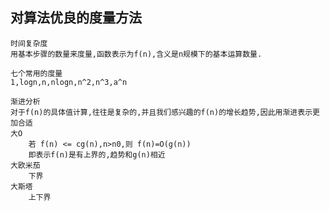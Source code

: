 ## 对算法优良的度量方法
    时间复杂度
    用基本步骤的数量来度量,函数表示为f(n),含义是n规模下的基本运算数量.
    
    七个常用的度量
    1,logn,n,nlogn,n^2,n^3,a^n

    渐进分析
    对于f(n)的具体值计算,往往是复杂的,并且我们感兴趣的f(n)的增长趋势,因此用渐进表示更加合适
    大O
        若 f(n) <= cg(n),n>n0,则 f(n)=O(g(n))
        即表示f(n)是有上界的,趋势和g(n)相近
    大欧米茄
        下界
    大斯塔
        上下界